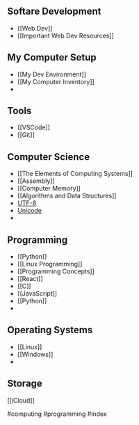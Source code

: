## Softare Development
- [[Web Dev]]
- [[Important Web Dev Resources]]
## My Computer Setup
- [[My Dev Environment]]
- [[My Computer Inventory]]
- 
## Tools
- [[VSCode]]
- [[Git]]

## Computer Science 
- [[The Elements of Computing Systems]]
- [[Assembly]]
- [[Computer Memory]]
- [[Algorithms and Data Structures]]
- [UTF-8](https://en.wikipedia.org/wiki/UTF-8)
- [Unicode](https://en.wikipedia.org/wiki/Unicode)
- 
## Programming
- [[Python]]
- [[Linux Programming]]
- [[Programming Concepts]]
- [[React]]
- [[C]]
- [[JavaScript]]
- [[Python]]
- 
## Operating Systems
- [[Linux]]
- [[Windows]]
- 
## Storage
[[iCloud]]


#computing #programming #index 
